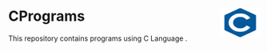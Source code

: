 # CPrograms <img src = "c-logo.png"  width = 80px height = 60px align = "right"/>

This repository contains programs using C Language .
